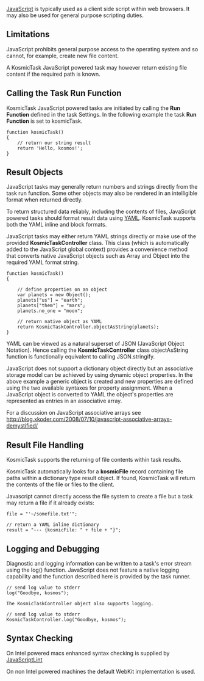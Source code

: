 
[JavaScript](https://developer.mozilla.org/en/JavaScript) is typically used as a client side script within web browsers. It may also be used for general purpose scripting duties.

Limitations
-----------

JavaScript prohibits general purpose access to the operating system and so cannot, for example, create new file content.

A KosmicTask JavaScript powered task may however return existing file content if the required path is known.

Calling the Task Run Function
-----------------------------

KosmicTask JavaScript powered tasks are initiated by calling the **Run Function** defined in the task Settings. In the following example the task **Run Function** is set to kosmicTask.

	function kosmicTask() 
	{
		// return our string result
		return 'Hello, kosmos!';
	}


Result Objects
--------------

JavaScript tasks may generally return numbers and strings directly from the task run function. Some other objects may also be rendered in an intelligible format when returned directly.

To return structured data reliably, including the contents of files, JavaScript powered tasks should format result data using [YAML](http://en.wikipedia.org/wiki/YAML). KosmicTask supports both the YAML inline and block formats.

JavaScript tasks may either return YAML strings directly or make use of the provided **KosmicTaskController** class. This class (which is automatically added to the JavaScript global context) provides a convenience method that converts native JavaScript objects such as Array and Object into the required YAML format string.

	function kosmicTask() 
	{
	
		// define properties on an object
		var planets = new Object();
		planets["us"] = "earth";
		planets["them"] = "mars";
		planets.no_one = "moon";	
	
		// return native object as YAML
		return KosmicTaskController.objectAsString(planets);
	}

YAML can be viewed as a natural superset of JSON (JavaScript Object Notation). Hence calling the **KosmicTaskController** class objectAsString function is functionally equivalent to calling JSON.stringify.

JavaScript does not support a dictionary object directly but an associative storage model can be achieved by using dynamic object properties. In the above example a generic object is created and new properties are defined using the two available syntaxes for property assignment. When a JavaScript object is converted to YAML the object's properties are represented as entries in an associative array.

For a discussion on JavaScript associative arrays see <http://blog.xkoder.com/2008/07/10/javascript-associative-arrays-demystified/>


Result File Handling
--------------------

KosmicTask supports the returning of file contents within task results. 

KosmicTask automatically looks for a **kosmicFile** record containing file paths within a dictionary type result object. If found, KosmicTask will return the contents of the file or files to the client.

Javascript cannot directly access the file system to create a file but a task may return a file if it already exists:

	file = "'~/somefile.txt'";
		
	// return a YAML inline dictionary
	result = "--- {kosmicFile: " + file + "}";


Logging and Debugging
---------------------

Diagnostic and logging information can be written to a task's error stream using the log() function. JavaScript does not feature a native logging capability and the function described here is provided by the task runner. 

	// send log value to stderr
	log("Goodbye, kosmos");
	
	The KosmicTaskController object also supports logging.
	
	// send log value to stderr
	KosmicTaskController.log("Goodbye, kosmos");


Syntax Checking
---------------

On Intel powered macs enhanced syntax checking is supplied by [JavaScriptLint](http://www.javascriptlint.com/)

On non Intel powered machines the default WebKit implementation is used.
